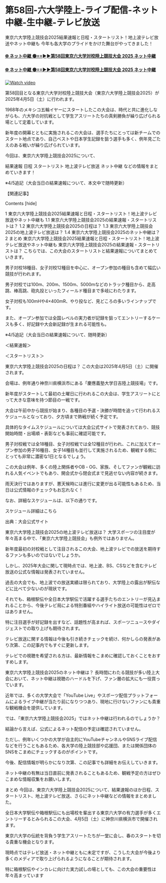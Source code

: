 # 第58回-六大学陸上-ライブ配信-ネット中継-生中継-テレビ放送

東京六大学陸上競技会2025結果速報と日程・スタートリスト！地上波テレビ放送やネット中継も 今年も各大学のプライドをかけた舞台がやってきました！

#### [🌐 ネット中継 🟢==►►第58回東京六大学対校陸上競技大会 2025 ネット中継](https://jsports-hq.com/athletics001/)

#### [🌐 ネット中継 🟢==►►第58回東京六大学対校陸上競技大会 2025 ネット中継](https://jsports-hq.com/athletics001/)


[![Watch video](https://camo.githubusercontent.com/8a4f000d20f83aca3bf7ec5f350d767afa0574a8a352519fd8cfa583a6f93a33/68747470733a2f2f692e696d6775722e636f6d2f644a486b345a712e676966)](https://jsports-hq.com/athletics001/)

第58回目となる東京六大学対校陸上競技大会（東京六大学陸上競技会2025）が2025年4月5日（土）に行われます。

1968年のメキシコ五輪イヤーにスタートしたこの大会は、時代と共に進化しながらも、六大学の対抗戦として学生アスリートたちの真剣勝負が繰り広げられる場として定着しています。

新年度の開幕とともに実施されるこの大会は、選手たちにとっては新チームでのスタート地点であり、自己ベストや日本学生記録を狙う選手も多く、例年見ごたえのある戦いが繰り広げられています。

今回は、東京六大学陸上競技会2025について、

結果速報 日程 スタートリスト 地上波テレビ放送 ネット中継 などの情報をまとめていきます！

※4/5追記（大会当日の結果速報について、本文中で随時更新）

【関連記事】

Contents [hide]

1 東京六大学陸上競技会2025結果速報と日程・スタートリスト！地上波テレビ放送やネット中継も 1.1 東京六大学陸上競技会2025の結果速報・スタートリストは？ 1.2 東京六大学陸上競技会2025の日程は？ 1.3 東京六大学陸上競技会2025の地上波テレビ放送は？ 1.4 東京六大学陸上競技会2025のネット中継は？ 2 まとめ 東京六大学陸上競技会2025結果速報と日程・スタートリスト！地上波テレビ放送やネット中継も 東京六大学陸上競技会2025の結果速報・スタートリストは？ こちらでは、この大会のスタートリストと結果速報についてまとめていきます。

男子対校18種目、女子対校12種目を中心に、オープン参加の種目も含めて幅広い競技が行われます。

男子対校では100m、200m、1500m、5000mなどのトラック種目から、走高跳、棒高跳、砲丸投といったフィールド種目まで多岐にわたります。

女子対校も100mHや4×400mR、やり投など、見どころの多いラインナップです。

また、オープン参加では全国レベルの実力者が記録を狙ってエントリーするケースも多く、好記録や大会新記録が生まれる可能性も。

※4/5追記（大会当日の結果速報について、随時更新）

＜結果速報＞

＜スタートリスト＞

東京六大学陸上競技会2025の日程は？ この大会は2025年4月5日（土）に開催されます。

会場は、例年通り神奈川県横浜市にある「慶應義塾大学日吉陸上競技場」です。

新年度がスタートして最初の土曜日に行われるこの大会は、学生アスリートにとって大きな意味を持つ節目の一戦です。

大会は午前中から競技が始まり、各種目の予選・決勝が時間を追って行われるスケジュールとなっており、夕方頃まで熱戦が続く予定です。

具体的なタイムスケジュールについては大会公式サイトで発表されており、競技開始時間・出場順・表彰なども事前に確認可能です。

男子対校戦では全18種目、女子対校戦では全12種目が行われ、これに加えてオープン参加の男子16種目、女子14種目も並行して実施されるため、観戦する側にとっても非常に濃密な1日となるでしょう。

この大会は例年、多くの陸上関係者やOB・OG、家族、そしてファンが観戦に訪れる人気イベントでもあり、開会式から閉会式まで見逃せない内容が続きます。

雨天決行ではありますが、悪天候時には進行に変更が出る可能性もあるため、当日は公式情報のチェックもお忘れなく！

なお、詳細なスケジュールは、以下の通りです。

スケジュール詳細はこちら

出典：大会公式サイト

東京六大学陸上競技会2025の地上波テレビ放送は？ 大学スポーツの注目度が年々高まる中で、「東京六大学陸上競技会」も例外ではありません。

新年度最初の対校戦として注目されるこの大会、地上波テレビでの放送を期待するファンも多いのではないでしょうか。

しかし、2025年大会に関して現時点では、地上波、BS、CSなどを含むテレビ放送の公式な情報は発表されていません。

過去の大会でも、地上波での放送実績は限られており、大学陸上の露出が駅伝などに比べて少ないのが現状です。

それでも、箱根駅伝や全日本大学駅伝で活躍する選手たちのエントリーが見込まれることから、今後テレビ局による特別番組やハイライト放送の可能性はゼロではありません。

特に注目選手が好記録を出すなど、話題性が高まれば、スポーツニュースやダイジェストでの取り上げも期待されます。

テレビ放送に関する情報は今後も引き続きチェックを続け、何かしらの発表があり次第、この記事内でもすぐに更新します。

テレビでの視聴を希望される方は、最新情報をこまめに確認しておくことをおすすめします。

東京六大学陸上競技会2025のネット中継は？ 長時間にわたる競技が多い陸上大会において、ネット中継は視聴のハードルを下げ、ファン層の拡大にも一役買っています。

近年では、多くの大学大会で「YouTube Live」やスポーツ配信プラットフォームによるライブ中継が当たり前になりつつあり、現地に行けないファンにも貴重な観戦機会を提供しています。

では、「東京六大学陸上競技会2025」ではネット中継は行われるのでしょうか？

結論から言えば、公式によるネット配信の予定は確認されていません。

ただし、例年いくつかの大学が自主的にYouTubeチャンネルやSNSライブ配信などを行うこともあるため、各大学の陸上競技部や応援団、または関係団体のSNSをこまめにチェックするのがポイントです。

今後、配信情報が明らかになり次第、この記事でも詳細をお伝えしていきます。

ネット中継の有無は当日直前に発表されることもあるため、観戦予定の方はぜひこまめな情報収集をお願いします。

まとめ 今回は、東京六大学陸上競技会2025について、結果速報のほか日程、スタートリスト、地上波テレビ放送、さらにネット中継などの情報をまとめました。

全日本大学駅伝や箱根駅伝にも出場校を輩出する東京六大学の有力選手が多くエントリーするとみられるこの大会、4月5日（土）に神奈川県横浜市で開催されます。

東京六大学の伝統を背負う学生アスリートたちが一堂に会し、春のスタートを切る貴重な機会となります。

現時点ではテレビ放送・ネット中継ともに未定ですが、こうした大会が今後より多くのメディアで取り上げられるようになることが期待されます。

特に箱根駅伝やインカレに向けた実力試しの場としても、この大会の重要性は年々高まっています
